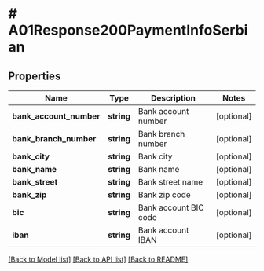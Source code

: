 # # A01Response200PaymentInfoSerbian

## Properties

Name | Type | Description | Notes
------------ | ------------- | ------------- | -------------
**bank_account_number** | **string** | Bank account number | [optional]
**bank_branch_number** | **string** | Bank branch number | [optional]
**bank_city** | **string** | Bank city | [optional]
**bank_name** | **string** | Bank name | [optional]
**bank_street** | **string** | Bank street name | [optional]
**bank_zip** | **string** | Bank zip code | [optional]
**bic** | **string** | Bank account BIC code | [optional]
**iban** | **string** | Bank account IBAN | [optional]

[[Back to Model list]](../../README.md#models) [[Back to API list]](../../README.md#endpoints) [[Back to README]](../../README.md)
